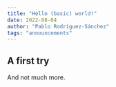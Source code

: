 ```yaml
---
title: "Hello (basic) world!"
date: 2022-08-04
author: "Pablo Rodríguez-Sánchez"
tags: "announcements"
---
```


## A first try

And not much more.
